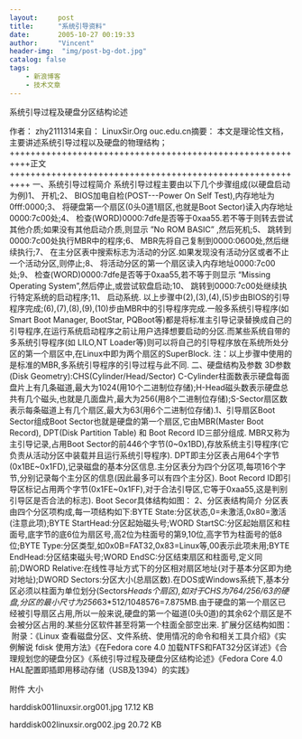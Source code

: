 ```yaml
---
layout:     post
title:      "系统引导资料"
date:       2005-10-27 00:19:33
author:     "Vincent"
header-img:  "img/post-bg-dot.jpg"
catalog: false
tags:
    - 新浪博客
    - 技术文章
---
```




系统引导过程及硬盘分区结构论述


作者： zhy2111314来自： LinuxSir.Org ouc.edu.cn摘要： 本文是理论性文档，主要讲述系统引导过程以及硬盘的物理结构；
++++++++++++++++++++++++++++++++++++++++++++++++++++++++++正文++++++++++++++++++++++++++++++++++++++++++++++++++++++++++
一、系统引导过程简介
系统引导过程主要由以下几个步骤组成(以硬盘启动为例)1、 开机;2、 BIOS加电自检(POST---Power On Self Test),内存地址为0fff:0000;3、 将硬盘第一个扇区(0头0道1扇区,也就是Boot Sector)读入内存地址0000:7c00处;4、 检查(WORD)0000:7dfe是否等于0xaa55.若不等于则转去尝试其他介质;如果没有其他启动介质,则显示 ”No ROM BASIC” ,然后死机;5、 跳转到0000:7c00处执行MBR中的程序;6、 MBR先将自己复制到0000:0600处,然后继续执行;7、 在主分区表中搜索标志为活动的分区.如果发现没有活动分区或者不止一个活动分区,则停止;8、 将活动分区的第一个扇区读入内存地址0000:7c00处;9、 检查(WORD)0000:7dfe是否等于0xaa55,若不等于则显示 “Missing Operating System”,然后停止,或尝试软盘启动;10、 跳转到0000:7c00处继续执行特定系统的启动程序;11、 启动系统.
以上步骤中(2),(3),(4),(5)步由BIOS的引导程序完成;(6),(7),(8),(9),(10)步由MBR中的引导程序完成.一般多系统引导程序(如Smart Boot Manager, BootStar, PQBoot等)都是将标准主引导记录替换成自己的引导程序,在运行系统启动程序之前让用户选择想要启动的分区.而某些系统自带的多系统引导程序(如 LILO,NT Loader等)则可以将自己的引导程序放在系统所处分区的第一个扇区中,在Linux中即为两个扇区的SuperBlock.
注：以上步骤中使用的是标准的MBR,多系统引导程序的引导过程与此不同.
二、硬盘结构及参数
3D参数(Disk Geometry):CHS(Cylinder/Head/Sector) C-Cylinder柱面数表示硬盘每面盘片上有几条磁道,最大为1024(用10个二进制位存储);H-Head磁头数表示硬盘总共有几个磁头,也就是几面盘片,最大为256(用8个二进制位存储);S-Sector扇区数表示每条磁道上有几个扇区,最大为63(用6个二进制位存储).1、引导扇区Boot Sector组成Boot Sector也就是硬盘的第一个扇区,它由MBR(Master Boot Record), DPT(Disk Partition Table) 和 Boot Record ID三部分组成. MBR又称为主引导记录,占用Boot Sector的前446个字节(0~0x1BD),存放系统主引导程序(它负责从活动分区中装载并且运行系统引导程序). DPT即主分区表占用64个字节(0x1BE~0x1FD),记录磁盘的基本分区信息.主分区表分为四个分区项,每项16个字节,分别记录每个主分区的信息(因此最多可以有四个主分区). Boot Record ID即引导区标记占用两个字节(0x1FE~0x1FF),对于合法引导区,它等于0xaa55,这是判别引导区是否合法的标志). 
Boot Secor具体结构如图：
<img>2、分区表结构简介
分区表由四个分区项构成,每一项结构如下:BYTE State:分区状态,0=未激活,0x80=激活(注意此项);BYTE StartHead:分区起始磁头号;WORD StartSC:分区起始扇区和柱面号,底字节的底6位为扇区号,高2位为柱面号的第9,10位,高字节为柱面号的低8位;BYTE Type:分区类型,如0x0B=FAT32,0x83=Linux等,00表示此项未用;BYTE EndHead:分区结束磁头号;WORD EndSC:分区结束扇区和柱面号,定义同前;DWORD Relative:在线性寻址方式下的分区相对扇区地址(对于基本分区即为绝对地址);DWORD Sectors:分区大小(总扇区数).在DOS或Windows系统下,基本分区必须以柱面为单位划分(Sectors*Heads个扇区),如对于CHS为764/256/63的硬盘,分区的最小尺寸为256*63*512/1048576=7.875MB.由于硬盘的第一个扇区已经被引导扇区占用,所以一般来说,硬盘的第一个磁道(0头0道)的其余62个扇区是不会被分区占用的.某些分区软件甚至将第一个柱面全部空出来.
扩展分区结构如图： 
<img>
附录：《Linux 查看磁盘分区、文件系统、使用情况的命令和相关工具介绍》《实例解说 fdisk 使用方法》《在Fedora core 4.0 加载NTFS和FAT32分区详述》《合理规划您的硬盘分区》《系统引导过程及硬盘分区结构论述》《Fedora Core 4.0 HAL配置即插即用移动存储（USB及1394）的实践》



附件
大小

harddisk001linuxsir.org001.jpg
17.12 KB

harddisk002linuxsir.org002.jpg
20.72 KB



